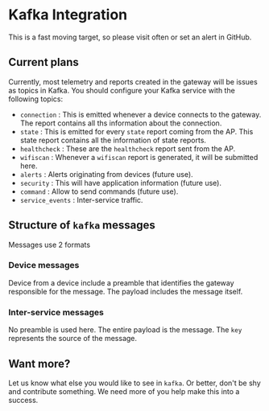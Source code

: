 # Kafka Integration
This is a fast moving target, so please visit often or set an alert in GitHub.

## Current plans
Currently, most telemetry and reports created in the gateway will be issues as topics in Kafka. You should configure 
your Kafka service with the following topics:

- `connection` : This is emitted whenever a device connects to the gateway. The report contains all ths information about the connection. 
- `state` : This is emitted for every `state` report coming from the AP. This state report contains all the information of state reports.  
- `healthcheck` : These are the `healthcheck` report sent from the AP.
- `wifiscan` : Whenever a `wifiscan` report is generated, it will be submitted here.
- `alerts` : Alerts originating from devices (future use).
- `security` : This will have application information (future use).
- `command` : Allow to send commands (future use).
- `service_events` : Inter-service traffic.

## Structure of `kafka` messages
Messages use 2 formats

### Device messages
Device from a device include a preamble that identifies the gateway responsible for the message. The payload 
includes the message itself.

### Inter-service messages
No preamble is used here. The entire payload is the message. The `key` represents the source of the message.

## Want more?
Let us know what else you would like to see in `kafka`. Or better, don't be shy and contribute something. We need more of you 
help make this into a success.